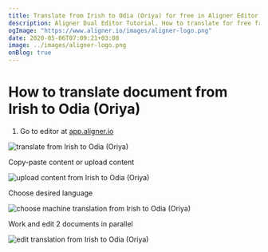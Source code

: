 ```yaml
---
title: Translate from Irish to Odia (Oriya) for free in Aligner Editor
description: Aligner Dual Editor Tutorial. How to translate for free from Irish to Odia (Oriya). Aligner is multilingual document management platform. 
ogImage: "https://www.aligner.io/images/aligner-logo.png"
date: 2020-05-06T07:09:21+03:00
image: ../images/aligner-logo.png
onBlog: true
---
```


# How to translate document from Irish to Odia (Oriya)

1. Go to editor at [app.aligner.io](https://app.aligner.io "Aligner App web page")

![translate from Irish to Odia (Oriya)](../aligner-blank-editor.png "translate from Irish to Odia (Oriya)")

Copy-paste content or upload content

![upload content from Irish to Odia (Oriya)](../aligner-uploaded-document.png "upload content from Irish to Odia (Oriya)")

Choose desired language

![choose machine translation from Irish to Odia (Oriya)](../aligner-language-dropdown.png "choose machine translation from Irish to Odia (Oriya)")

Work and edit 2 documents in parallel

![edit translation from Irish to Odia (Oriya)](../aligner-double-sitded-editor.png "edit translation from Irish to Odia (Oriya)")

